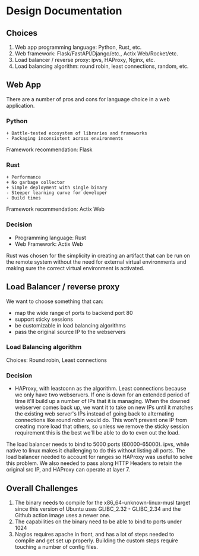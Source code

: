 # Design Documentation

## Choices

1. Web app programming language:  Python, Rust, etc.
2. Web framework: Flask/FastAPI/Django/etc., Actix Web/Rocket/etc.
3. Load balancer / reverse proxy: ipvs, HAProxy, Nginx, etc.
4. Load balancing algorithm: round robin, least connections, random, etc.

## Web App

There are a number of pros and cons for language choice in a web application.

### Python
```
+ Battle-tested ecosystem of libraries and frameworks 
- Packaging inconsistent across environments
```

Framework recommendation: Flask

### Rust
```
+ Performance
+ No garbage collector
+ Simple deployment with single binary
- Steeper learning curve for developer
- Build times
```

Framework recommendation: Actix Web

### Decision

- Programming language: Rust
- Web Framework: Actix Web

Rust was chosen for the simplicity in creating an artifact that can be run on the remote system without the need for external virtual environments and making sure the correct virtual environment is activated.

## Load Balancer / reverse proxy

We want to choose something that can:

- map the wide range of ports to backend port 80
- support sticky sessions
- be customizable in load balancing algorithms
- pass the original source IP to the webservers

### Load Balancing algorithm

Choices: Round robin, Least connections

### Decision

- HAProxy, with leastconn as the algorithm.  Least connections because we only have two webservers.  If one is down for an extended period of time it'll build up a number of IPs that it is managing.  When the downed webserver comes back up, we want it to take on new IPs until it matches the existing web server's IPs instead of going back to alternating connections like round robin would do.  This won't prevent one IP from creating more load that others, so unless we remove the sticky session requirement this is the best we'll be able to do to even out the load.

The load balancer needs to bind to 5000 ports (60000-65000).  ipvs, while native to linux makes it challenging to do this without listing all ports.  The load balancer needed to account for ranges so HAProxy was useful to solve this problem.  We also needed to pass along HTTP Headers to retain the original src IP, and HAProxy can operate at layer 7.

## Overall Challenges

1. The binary needs to compile for the x86_64-unknown-linux-musl target since this version of Ubuntu uses GLIBC_2.32 - GLIBC_2.34 and the Github action image uses a newer one.
2. The capabilities on the binary need to be able to bind to ports under 1024
3. Nagios requires apache in front, and has a lot of steps needed to compile and get set up properly.  Building the custom steps require touching a number of config files.
